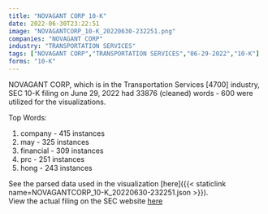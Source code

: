 ```yaml
---
title: "NOVAGANT CORP 10-K"
date: 2022-06-30T23:22:51
image: "NOVAGANTCORP_10-K_20220630-232251.png"
companies: "NOVAGANT CORP"
industry: "TRANSPORTATION SERVICES"
tags: ["NOVAGANT CORP","TRANSPORTATION SERVICES","06-29-2022","10-K"]
forms: "10-K"
---
```

NOVAGANT CORP, which is in the Transportation Services [4700] industry, SEC 10-K filing on June 29, 2022 had 33876 (cleaned) words - 600 were utilized for the visualizations.

Top Words:
1. company - 415 instances
2. may - 325 instances
3. financial - 309 instances
4. prc - 251 instances
5. hong - 243 instances


See the parsed data used in the visualization [here]({{< staticlink name=NOVAGANTCORP_10-K_20220630-232251.json >}}).  
View the actual filing on the SEC website [here](https://www.sec.gov/Archives/edgar/data/1089297/0001096906-22-001512.txt)